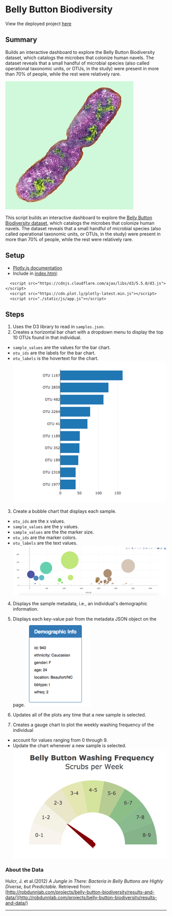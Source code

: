 # Belly Button Biodiversity

View the deployed project [here](https://maivey.github.io/plotly-challenge/BellyButtonBiodiversity/index.html)

## Summary
Builds an interactive dashboard to explore the Belly Button Biodiversity dataset, which catalogs the microbes that colonize human navels. The dataset reveals that a small handful of microbial species (also called operational taxonomic units, or OTUs, in the study) were present in more than 70% of people, while the rest were relatively rare.


![Bacteria by filterforge.com](BellyButtonBiodiversity/Images/bacteria.jpg)

This script builds an interactive dashboard to explore the [Belly Button Biodiversity dataset](http://robdunnlab.com/projects/belly-button-biodiversity/), which catalogs the microbes that colonize human navels.
The dataset reveals that a small handful of microbial species (also called operational taxonomic units, or OTUs, in the study) were present in more than 70% of people, while the rest were relatively rare.


## Setup
 * [Plotly.js documentation](https://plot.ly/javascript/)
 * Include in [index.html](BellyButtonBiodiversity/index.html):
```
  <script src="https://cdnjs.cloudflare.com/ajax/libs/d3/5.5.0/d3.js"></script>
  <script src="https://cdn.plot.ly/plotly-latest.min.js"></script>
  <script src="./static/js/app.js"></script>
  ```

## Steps
1. Uses the D3 library to read in `samples.json`.
2. Creates a horizontal bar chart with a dropdown menu to display the top 10 OTUs found in that individual.
* `sample_values` are the values for the bar chart.
* `otu_ids` are the labels for the bar chart.
* `otu_labels` is the hovertext for the chart.
  ![bar Chart](BellyButtonBiodiversity/Images/hw01.png)
3. Create a bubble chart that displays each sample.
* `otu_ids` are the x values.
* `sample_values` are the y values.
* `sample_values` are the the marker size.
* `otu_ids` are the marker colors.
* `otu_labels` are the text values.
![Bubble Chart](BellyButtonBiodiversity/Images/bubble_chart.png)
4. Displays the sample metadata, i.e., an individual's demographic information.
5. Displays each key-value pair from the metadata JSON object on the page.
![hw](BellyButtonBiodiversity/Images/hw03.png)
6. Updates all of the plots any time that a new sample is selected.

7. Creates a gauge chart to plot the weekly washing frequency of the individual
* account for values ranging from 0 through 9.
* Update the chart whenever a new sample is selected.
![Weekly Washing Frequency Gauge](BellyButtonBiodiversity/Images/gauge.png)


### About the Data
Hulcr, J. et al.(2012) _A Jungle in There: Bacteria in Belly Buttons are Highly Diverse, but Predictable_. Retrieved from: [http://robdunnlab.com/projects/belly-button-biodiversity/results-and-data/](http://robdunnlab.com/projects/belly-button-biodiversity/results-and-data/)
- - -

